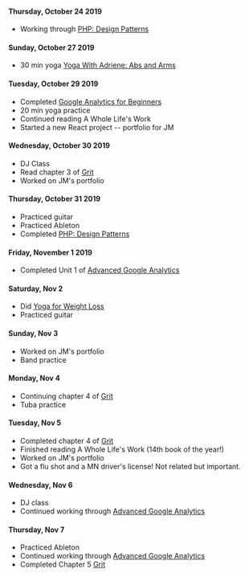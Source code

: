 #### Thursday, October 24 2019
* Working through [PHP: Design Patterns](https://www.lynda.com/PHP-tutorials/publishsubscriber-pattern-action/186870/370549-4.html?autoplay=true)

#### Sunday, October 27 2019
* 30 min yoga [Yoga With Adriene: Abs and Arms](https://www.youtube.com/watch?v=HEHdQxdQT5c)

#### Tuesday, October 29 2019
* Completed [Google Analytics for Beginners](https://analytics.google.com/analytics/academy/)
* 20 min yoga practice
* Continued reading A Whole Life's Work 
* Started a new React project -- portfolio for JM

#### Wednesday, October 30 2019
* DJ Class
* Read chapter 3 of [Grit](https://www.amazon.com/Grit-Passion-Perseverance-Angela-Duckworth/dp/1501111116/ref=sr_1_3?keywords=grit&qid=1572535233&sr=8-3)
* Worked on JM's portfolio

#### Thursday, October 31 2019
* Practiced guitar
* Practiced Ableton
* Completed [PHP: Design Patterns](https://www.lynda.com/PHP-tutorials/publishsubscriber-pattern-action/186870/370549-4.html?autoplay=true)

#### Friday, November 1 2019
* Completed Unit 1 of [Advanced Google Analytics](https://analytics.google.com/analytics/academy/course/7)

#### Saturday, Nov 2
* Did [Yoga for Weight Loss](https://www.youtube.com/watch?v=lMWOrDH694c)
* Practiced guitar

#### Sunday, Nov 3
* Worked on JM's portfolio
* Band practice 

#### Monday, Nov 4
* Continuing chapter 4 of [Grit](https://www.amazon.com/Grit-Passion-Perseverance-Angela-Duckworth/dp/1501111116/ref=sr_1_3?keywords=grit&qid=1572535233&sr=8-3)
* Tuba practice 

#### Tuesday, Nov 5
* Completed chapter 4 of [Grit](https://www.amazon.com/Grit-Passion-Perseverance-Angela-Duckworth/dp/1501111116/ref=sr_1_3?keywords=grit&qid=1572535233&sr=8-3)
* Finished reading A Whole Life's Work (14th book of the year!)
* Worked on JM's portfolio
* Got a flu shot and a MN driver's license! Not related but important. 

#### Wednesday, Nov 6
* DJ class
* Continued working through [Advanced Google Analytics](https://analytics.google.com/analytics/academy/course/7)

#### Thursday, Nov 7
* Practiced Ableton
* Continued working through [Advanced Google Analytics](https://analytics.google.com/analytics/academy/course/7)
* Completed Chapter 5 [Grit](https://www.amazon.com/Grit-Passion-Perseverance-Angela-Duckworth/dp/1501111116/ref=sr_1_3?keywords=grit&qid=1572535233&sr=8-3)
